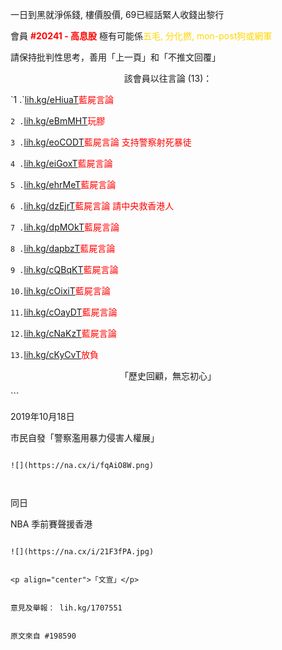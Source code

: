 <p style="violet;">一日到黑就淨係錢, 樓價股價, 69已經話緊人收錢出黎行</p>

會員  <a style="color:red"><b>#20241 - 高息股</b></a> 極有可能係<a style="color:gold">五毛, 分化撚, mon-post狗或網軍</a>

請保持批判性思考，善用「上一頁」和「不推文回覆」


<p align="center">該會員以往言論 (13)：</p>
`1 .`<a href="ih.kg/eHiuaT">lih.kg/eHiuaT</a><a style="color:red">藍屍言論</a>

`2 .`<a href="lih.kg/eBmMHT">lih.kg/eBmMHT</a><a style="color:red">玩膠</a>

`3 .`<a href="lih.kg/eoCODT">lih.kg/eoCODT</a><a style="color:red">藍屍言論 支持警察射死暴徒</a>

`4 .`<a href="lih.kg/eiGoxT">lih.kg/eiGoxT</a><a style="color:red">藍屍言論</a>

`5 .`<a href="lih.kg/ehrMeT">lih.kg/ehrMeT</a><a style="color:red">藍屍言論</a>

`6 .`<a href="lih.kg/dzEjrT">lih.kg/dzEjrT</a><a style="color:red">藍屍言論 請中央救香港人</a>

`7 .`<a href="lih.kg/dpMOkT">lih.kg/dpMOkT</a><a style="color:red">藍屍言論</a>

`8 .`<a href="lih.kg/dapbzT">lih.kg/dapbzT</a><a style="color:red">藍屍言論</a>

`9 .`<a href="lih.kg/cQBqKT">lih.kg/cQBqKT</a><a style="color:red">藍屍言論</a>

`10.`<a href="lih.kg/cOixiT">lih.kg/cOixiT</a><a style="color:red">藍屍言論</a>

`11.`<a href="lih.kg/cOayDT">lih.kg/cOayDT</a><a style="color:red">藍屍言論</a>

`12.`<a href="lih.kg/cNaKzT">lih.kg/cNaKzT</a><a style="color:red">藍屍言論</a>

`13.`<a href="lih.kg/cKyCvT">lih.kg/cKyCvT</a><a style="color:red">放負</a>


<p align="center">「歷史回顧，無忘初心」</p>
```

2019年10月18日

市民自發「警察濫用暴力侵害人權展」

```

![](https://na.cx/i/fqAiO8W.png)



```

同日

NBA 季前賽聲援香港

```

![](https://na.cx/i/21F3fPA.jpg)


<p align="center">「文宣」</p>


意見及舉報： lih.kg/1707551


原文來自 #198590
